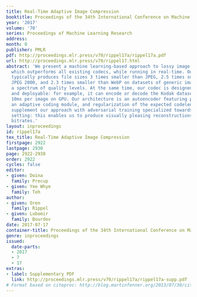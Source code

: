 ```yaml
---
title: Real-Time Adaptive Image Compression
booktitle: Proceedings of the 34th International Conference on Machine Learning
year: '2017'
volume: '70'
series: Proceedings of Machine Learning Research
address: 
month: 0
publisher: PMLR
pdf: http://proceedings.mlr.press/v70/rippel17a/rippel17a.pdf
url: http://proceedings.mlr.press/v70/rippel17.html
abstract: 'We present a machine learning-based approach to lossy image compression
  which outperforms all existing codecs, while running in real-time. Our algorithm
  typically produces file sizes 3 times smaller than JPEG, 2.5 times smaller than
  JPEG 2000, and 2.3 times smaller than WebP on datasets of generic images across
  a spectrum of quality levels. At the same time, our codec is designed to be lightweight
  and deployable: for example, it can encode or decode the Kodak dataset in less than
  10ms per image on GPU. Our architecture is an autoencoder featuring pyramidal analysis,
  an adaptive coding module, and regularization of the expected codelength. We also
  supplement our approach with adversarial training specialized towards use in a compression
  setting: this enables us to produce visually pleasing reconstructions for very low
  bitrates.'
layout: inproceedings
id: rippel17a
tex_title: Real-Time Adaptive Image Compression
firstpage: 2922
lastpage: 2930
page: 2922-2930
order: 2922
cycles: false
editor:
- given: Doina
  family: Precup
- given: Yee Whye
  family: Teh
author:
- given: Oren
  family: Rippel
- given: Lubomir
  family: Bourdev
date: 2017-07-17
container-title: Proceedings of the 34th International Conference on Machine Learning
genre: inproceedings
issued:
  date-parts:
  - 2017
  - 7
  - 17
extras:
- label: Supplementary PDF
  link: http://proceedings.mlr.press/v70/rippel17a/rippel17a-supp.pdf
# Format based on citeproc: http://blog.martinfenner.org/2013/07/30/citeproc-yaml-for-bibliographies/
---
```

